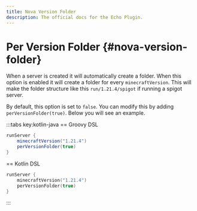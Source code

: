 ```yaml
---
title: Nova Version Folder
description: The official docs for the Echo Plugin.
---
```


# Per Version Folder {#nova-version-folder}

When a server is created it will automatically create a folder. When this option is enabled it will create a folder for every `minecraftVersion`. 
This will make the folder structure like this `run/1.21.4/spigot` if running a spigot server.

By default, this option is set to `false`. You can modify this by adding `perVersionFolder(true)`. Below you will see an example.

:::tabs key:kotlin-java
== Groovy DSL
```groovy 
runServer {
    minecraftVersion("1.21.4")
    perVersionFolder(true)
}
```
== Kotlin DSL
```kotlin
runServer {
    minecraftVersion("1.21.4")
    perVersionFolder(true)
}
```
:::